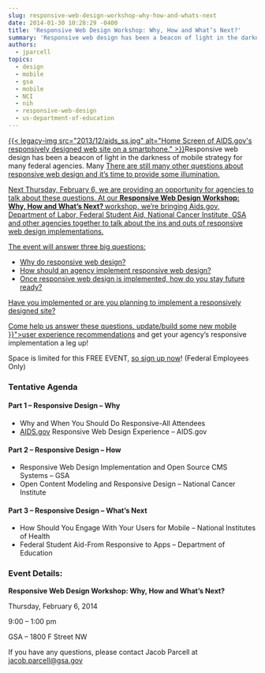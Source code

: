 ```yaml
---
slug: responsive-web-design-workshop-why-how-and-whats-next
date: 2014-01-30 10:28:29 -0400
title: 'Responsive Web Design Workshop: Why, How and What’s Next?'
summary: 'Responsive web design has been a beacon of light in the darkness of mobile strategy for many federal agencies. Many agencies have implemented it and many others are exploring this approach to Mobile Gov. There are still many other questions about responsive web'
authors:
  - jparcell
topics:
  - design
  - mobile
  - gsa
  - mobile
  - NCI
  - nih
  - responsive-web-design
  - us-department-of-education
---
```


<p dir="ltr">
  <a href="https://s3.amazonaws.com/digitalgov/_legacy-img/2013/12/aids_ss.jpg">{{< legacy-img src="2013/12/aids_ss.jpg" alt="Home Screen of AIDS.gov's responsively designed web site on a smartphone." >}}</a>Responsive web design has been a beacon of light in the darkness of mobile strategy for many federal agencies. Many <a href="FIND?s=responsive+design.md)>agencies have implemented it </a>and many others are exploring this approach to Mobile Gov.
</p>

<p dir="ltr">
  There are still many other questions about responsive web design and it’s time to provide some illumination.
</p>

<p dir="ltr">
  Next Thursday, February 6, we are providing an opportunity for agencies to talk about these questions. At our <strong>Responsive Web Design Workshop: Why, How and What’s Next? </strong>workshop, we’re bringing Aids.gov, Department of Labor, Federal Student Aid, National Cancer Institute, GSA and other agencies together to talk about the ins and outs of responsive web design implementations.
</p>

<p dir="ltr">
  The event will answer three big questions:
</p>

  * Why do responsive web design?
  * How should an agency implement responsive web design?
  * Once responsive web design is implemented, how do you stay future ready?

Have you implemented or are you planning to implement a responsively designed site?

<p dir="ltr">
  Come help us answer these questions, update/build some new mobile <a title="Mobile User Experience Guidelines and Recommendations" href="{{< ref "mobile-user-experience-guidelines-and-recommendations.md" >}}">user experience recommendations</a> and get your agency’s responsive implementation a leg up!
</p>

<p dir="ltr">
  Space is limited for this FREE EVENT, <a href="https://www.eventbrite.com/register?orderid=249648927663&client_token=92c14b7ecebb42b383215f1c8823e7f5&eid=10103916085">so sign up now</a>! (Federal Employees Only)
</p>

### Tentative Agenda

#### Part 1 – Responsive Design – Why

  * Why and When You Should Do Responsive-All Attendees
  * [AIDS.gov](http://aids.gov/) Responsive Web Design Experience – AIDS.gov

#### Part 2 – Responsive Design – How

  * Responsive Web Design  Implementation and Open Source CMS Systems – GSA
  * Open Content Modeling and Responsive Design – National Cancer Institute

#### Part 3 – Responsive Design – What’s Next

  * How Should You Engage With Your Users for Mobile – National Institutes of Health
  * Federal Student Aid-From Responsive to Apps – Department of Education

###  Event Details:

**Responsive Web Design Workshop: Why, How and What’s Next?**
  
Thursday, February 6, 2014
  
9:00 – 1:00 pm
  
GSA – 1800 F Street NW

If you have any questions, please contact Jacob Parcell at jacob.parcell@gsa.gov